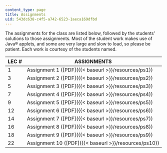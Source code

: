 ```yaml
---
content_type: page
title: Assignments
uid: 543dc638-c4f5-a742-6523-1aeca169dfbd
---
```


The assignments for the class are listed below, followed by the students' solutions to those assignments. Most of the student work makes use of Java® applets, and some are very large and slow to load, so please be patient. Each work is courtesy of the students named.

| LEC # | ASSIGNMENTS |
| --- | --- |
| 1 | Assignment 1 ([PDF]({{< baseurl >}}/resources/ps1)) |
| 3 | Assignment 2 ([PDF]({{< baseurl >}}/resources/ps2)) |
| 5 | Assignment 3 ([PDF]({{< baseurl >}}/resources/ps3)) |
| 7 | Assignment 4 ([PDF]({{< baseurl >}}/resources/ps4)) |
| 9 | Assignment 5 ([PDF]({{< baseurl >}}/resources/ps5)) |
| 12 | Assignment 6 ([PDF]({{< baseurl >}}/resources/ps6)) |
| 14 | Assignment 7 ([PDF]({{< baseurl >}}/resources/ps7)) |
| 16 | Assignment 8 ([PDF]({{< baseurl >}}/resources/ps8)) |
| 18 | Assignment 9 ([PDF]({{< baseurl >}}/resources/ps9)) |
| 22 | Assignment 10 ([PDF]({{< baseurl >}}/resources/ps10))